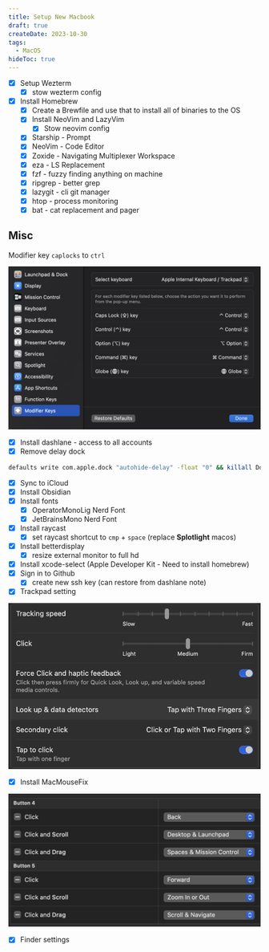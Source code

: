 ```yaml
---
title: Setup New Macbook
draft: true
createDate: 2023-10-30
tags:
  - MacOS
hideToc: true
---
```


- [x] Setup Wezterm
  - [x] stow wezterm config
- [x] Install Homebrew
  - [x] Create a Brewfile and use that to install all of binaries to the OS
  - [x] Install NeoVim and LazyVim
    - [x] Stow neovim config
  - [x] Starship - Prompt
  - [x] NeoVim - Code Editor
  - [x] Zoxide - Navigating Multiplexer Workspace
  - [x] eza - LS Replacement
  - [x] fzf - fuzzy finding anything on machine
  - [x] ripgrep - better grep
  - [x] lazygit - cli git manager
  - [x] htop - process monitoring
  - [x] bat - cat replacement and pager

## Misc

Modifier key `caplocks` to `ctrl`

![Modifier Key](./_private/images/ModifierKey.png)

- [x] Install dashlane - access to all accounts
- [x] Remove delay dock

```bash
defaults write com.apple.dock "autohide-delay" -float "0" && killall Dock
```

- [x] Sync to iCloud
- [x] Install Obsidian
- [x] Install fonts
  - [x] OperatorMonoLig Nerd Font
  - [x] JetBrainsMono Nerd Font
- [x] Install raycast
  - [x] set raycast shortcut to `cmp` + `space` (replace **Splotlight** macos)
- [x] Install betterdisplay
  - [x] resize external monitor to full hd
- [x] Install xcode-select (Apple Developer Kit - Need to install homebrew)
- [x] Sign in to Github
  - [x] create new ssh key (can restore from dashlane note)
- [x] Trackpad setting

![Trackpad Setting](./_private/images/TrackpadSetting.png)

- [x] Install MacMouseFix

![MacMouseFix](./_private/images/MacMouseFix.png)

- [x] Finder settings
